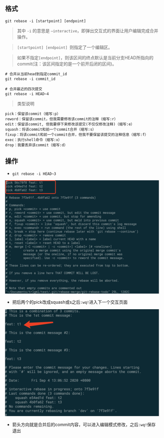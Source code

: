 ## 格式

```
git rebase -i [startpoint] [endpoint]
```

> 其中 `-i` 的意思是 `–interactive`，即弹出交互式的界面让用户编辑完成合并操作。

> `[startpoint] [endpoint] `则指定了一个编辑区。

> 如果不指定`[endpoint]`，则该区间的终点默认是当前分支HEAD所指向的commit(注：该区间指定的是一个前开后闭的区间)。

```
# 合并从当前head到指定commit_id
git rebase -i commit_id

# 合并最近的四次提交
git rebase -i HEAD~4
```

> 类型说明
```
pick：保留该commit（缩写:p）
reword：保留该commit，但我需要修改该commit的注释（缩写:r）
edit：保留该commit, 但我要停下来修改该提交(不仅仅修改注释)（缩写:e）
squash：将该commit和前一个commit合并（缩写:s）
fixup：将该commit和前一个commit合并，但我不要保留该提交的注释信息（缩写:f）
exec：执行shell命令（缩写:x）
drop：我要丢弃该commit（缩写:d）
```

## 操作

- `git rebase -i HEAD~3`

![13](../public/13.jpg)



- 把后两个的pick改成squash或s之后`:wq!`进入下一个交互页面

![14](../public/14.jpg)

- 箭头方向就是合并后的commit内容，可以进入编辑模式修改，之后`:wq!`保存退出